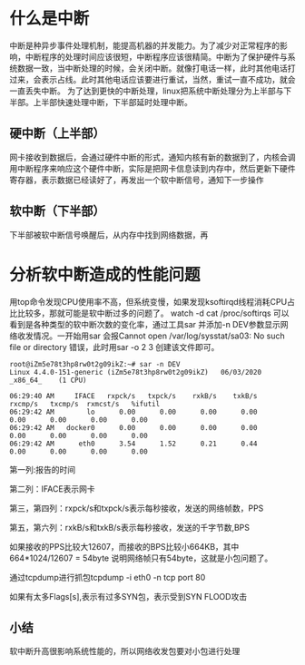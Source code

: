# 什么是中断
中断是种异步事件处理机制，能提高机器的并发能力。为了减少对正常程序的影响，中断程序的处理时间应该很短，中断程序应该很精简。中断为了保护硬件与系统数据一致，当中断处理的时候，会关闭中断。就像打电话一样，此时其他电话打过来，会表示占线。此时其他电话应该要进行重试，当然，重试一直不成功，就会一直丢失中断。
为了达到更快的中断处理，linux把系统中断处理分为上半部与下半部。上半部快速处理中断，下半部延时处理中断。
## 硬中断（上半部）
网卡接收到数据后，会通过硬件中断的形式，通知内核有新的数据到了，内核会调用中断程序来响应这个硬件中断，实际是把网卡信息读到内存中，然后更新下硬件寄存器，表示数据已经读好了，再发出一个软中断信号，通知下一步操作
## 软中断（下半部）
下半部被软中断信号唤醒后，从内存中找到网络数据，再

# 分析软中断造成的性能问题
用top命令发现CPU使用率不高，但系统变慢，如果发现ksoftirqd线程消耗CPU占比比较多，那就可能是软中断过多的问题了。
watch -d cat /proc/softirqs 可以看到是各种类型的软中断次数的变化率，通过工具sar 并添加-n DEV参数显示网络收发情况。一开始用sar 会报Cannot open /var/log/sysstat/sa03: No such file or directory 错误，此时用sar -o 2 3 创建该文件即可。

```shell
root@iZm5e78t3hp8rw0t2g09ikZ:~# sar -n DEV
Linux 4.4.0-151-generic (iZm5e78t3hp8rw0t2g09ikZ) 	06/03/2020 	_x86_64_	(1 CPU)

06:29:40 AM     IFACE   rxpck/s   txpck/s    rxkB/s    txkB/s   rxcmp/s   txcmp/s  rxmcst/s   %ifutil
06:29:42 AM        lo      0.00      0.00      0.00      0.00      0.00      0.00      0.00      0.00
06:29:42 AM   docker0      0.00      0.00      0.00      0.00      0.00      0.00      0.00      0.00
06:29:42 AM      eth0      3.54      1.52      0.21      0.44      0.00      0.00      0.00      0.00
```

第一列:报告的时间

第二列：IFACE表示网卡

第三，第四列：rxpck/s和txpck/s表示每秒接收，发送的网络帧数，PPS

第五，第六列：rxkB/s和txkB/s表示每秒接收，发送的千字节数,BPS

如果接收的PPS比较大12607，而接收的BPS比较小664KB，其中664*1024/12607 = 54byte 说明网络帧只有54byte，这就是小包问题了。

通过tcpdump进行抓包tcpdump -i eth0 -n tcp port 80

如果有太多Flags[s],表示有过多SYN包，表示受到SYN FLOOD攻击

## 小结

软中断升高很影响系统性能的，所以网络收发包要对小包进行处理